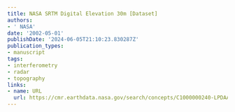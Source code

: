 ```yaml
---
title: NASA SRTM Digital Elevation 30m [Dataset]
authors:
- ' NASA'
date: '2002-05-01'
publishDate: '2024-06-05T21:10:23.830287Z'
publication_types:
- manuscript
tags:
- interferometry
- radar
- topography
links:
- name: URL
  url: https://cmr.earthdata.nasa.gov/search/concepts/C1000000240-LPDAAC_ECS.html
---
```

